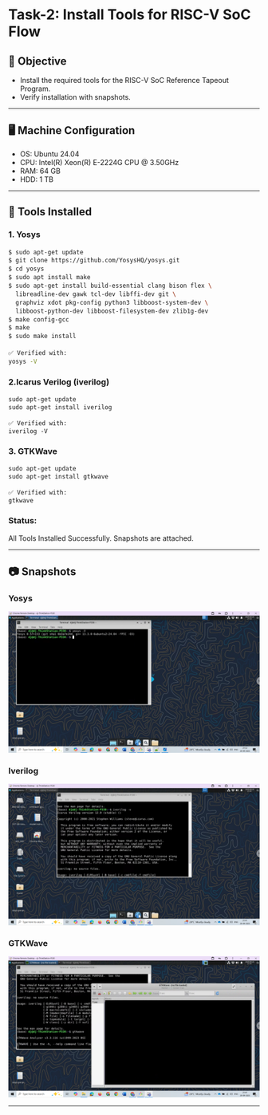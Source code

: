 # Task-2: Install Tools for RISC-V SoC Flow

## 🎯 Objective
- Install the required tools for the RISC-V SoC Reference Tapeout Program.
- Verify installation with snapshots.

---

## 🖥️ Machine Configuration
- OS: Ubuntu 24.04
- CPU: Intel(R) Xeon(R) E-2224G CPU @ 3.50GHz
- RAM: 64 GB
- HDD: 1 TB

---

## 🔧 Tools Installed

### 1. Yosys
```bash
$ sudo apt-get update
$ git clone https://github.com/YosysHQ/yosys.git
$ cd yosys
$ sudo apt install make
$ sudo apt-get install build-essential clang bison flex \
  libreadline-dev gawk tcl-dev libffi-dev git \
  graphviz xdot pkg-config python3 libboost-system-dev \
  libboost-python-dev libboost-filesystem-dev zlib1g-dev
$ make config-gcc
$ make
$ sudo make install

✅ Verified with:
yosys -V
```
### 2.Icarus Verilog (iverilog)
```
sudo apt-get update
sudo apt-get install iverilog

✅ Verified with:
iverilog -V

```

### 3. GTKWave
```
sudo apt-get update
sudo apt-get install gtkwave

✅ Verified with:
gtkwave
```

### Status:
All Tools Installed Successfully. Snapshots are attached.

---

## 📷 Snapshots

### Yosys
![Yosys Version](../images/Yosys.png)

### Iverilog
![Iverilog Version](../images/Iverilog.png)

### GTKWave
![GTKWave Version](../images/GTK_Wave.png)

---
